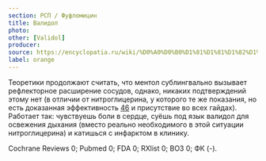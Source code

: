 ```yaml
---
section: РСП / Фуфломицин
title: Валидол
photo:
other: [Validol]
producer:
source: https://encyclopatia.ru/wiki/%D0%A0%D0%B0%D1%81%D1%81%D1%82%D1%80%D0%B5%D0%BB%D1%8C%D0%BD%D1%8B%D0%B9_%D1%81%D0%BF%D0%B8%D1%81%D0%BE%D0%BA_%D0%BF%D1%80%D0%B5%D0%BF%D0%B0%D1%80%D0%B0%D1%82%D0%BE%D0%B2
label: orange
---
```


Теоретики продолжают считать, что ментол сублингвально вызывает рефлекторное расширение сосудов, однако, никаких подтверждений этому нет (в отличии от нитроглицерина, у которого те же показания, но есть доказанная эффективность [46](https://www.ncbi.nlm.nih.gov/pmc/articles/PMC1189320/) и присутствие во всех гайдах). Работает так: чувствуешь боли в сердце, суёшь под язык валидол для освежения дыхания (вместо реально необходимого в этой ситуации нитроглицерина) и катишься с инфарктом в клинику.

Cochrane Reviews 0; Pubmed 0; FDA 0; RXlist 0; ВОЗ 0; ФК (-).
